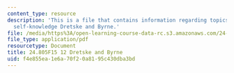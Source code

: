 ```yaml
---
content_type: resource
description: 'This is a file that contains information regarding topics in epistemology:
  self-knowledge Dretske and Byrne.'
file: /media/https%3A/open-learning-course-data-rc.s3.amazonaws.com/24-805-topics-in-epistemology-self-knowledge-fall-2015/f4e855ea1e6a70f20a8195c430dba3bd_MIT24_805F15_12Dre.pdf
file_type: application/pdf
resourcetype: Document
title: 24.805F15 12 Dretske and Byrne
uid: f4e855ea-1e6a-70f2-0a81-95c430dba3bd
---
```

